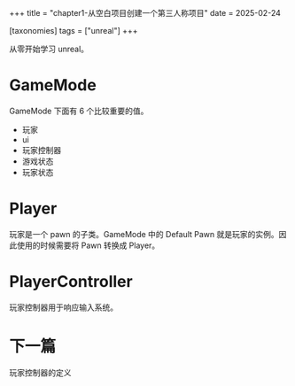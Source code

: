 +++
title = "chapter1-从空白项目创建一个第三人称项目"
date = 2025-02-24

[taxonomies]
tags = ["unreal"]
+++

从零开始学习 unreal。

<!-- more -->

# GameMode

GameMode 下面有 6 个比较重要的值。

- 玩家
- ui
- 玩家控制器
- 游戏状态
- 玩家状态

# Player

玩家是一个 pawn 的子类。GameMode 中的 Default Pawn 就是玩家的实例。因此使用的时候需要将 Pawn 转换成 Player。

# PlayerController

玩家控制器用于响应输入系统。

# 下一篇

玩家控制器的定义

